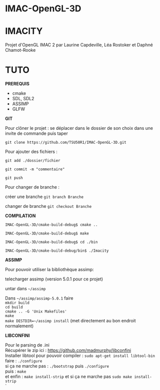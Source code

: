 # IMAC-OpenGL-3D

IMACITY
===
Projet d'OpenGL IMAC 2 par Laurine Capdeville, Léa Rostoker et Daphné Chamot-Rooke

TUTO
=====

**PREREQUIS**

- cmake
- SDL, SDL2
- ASSIMP
- GLFW

**GIT**

Pour clôner le projet : se déplacer dans le dossier de son choix dans une invite de commande puis taper 

`git clone https://github.com/TSU50R1/IMAC-OpenGL-3D.git`

Pour ajouter des fichiers :

`git add ./dossier/fichier`

`git commit -m "commentaire" `

`git push`


Pour changer de branche :

créer une branche `git branch Branche`

changer de branche `git checkout Branche`


**COMPILATION**

`IMAC-OpenGL-3D/cmake-build-debug$ cmake ..`

`IMAC-OpenGL-3D/cmake-build-debug$ make`

`IMAC-OpenGL-3D/cmake-build-debug$ cd ./bin`

`IMAC-OpenGL-3D/cmake-build-debug/bin$ ./Imacity`



**ASSIMP**

Pour pouvoir utiliser la bibliothèque assimp:  

telecharger assimp (version 5.0.1 pour ce projet)  

untar dans `~/assimp`  

Dans `~/assimp/assimp-5.0.1` faire  
`mkdir build`  
`cd build`  
`cmake .. -G 'Unix Makefiles'`  
`make`  
`make DESTDIR=~/assimp install` (met directement au bon endroit normalement)  


**LIBCONFINI**

Pour le parsing de .ini  
Récupérer le zip ici : https://github.com/madmurphy/libconfini  
Installer libtool pour pouvoir compiler : `sudo apt-get install libtool-bin`  
faire : `./configure   `  
si ça ne marche pas : `./bootstrap` puis `./configure `  
puis : `make`  
et enfin : `make install-strip` et si ça ne marche pas  `sudo make install-strip`   
`  



